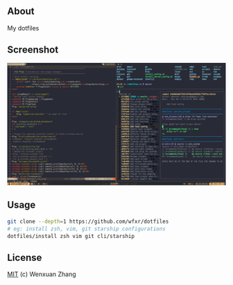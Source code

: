 ## About
My dotfiles

## Screenshot

![screenshot](https://raw.githubusercontent.com/wfxr/i/master/dotfiles.png)

## Usage

``` bash
git clone --depth=1 https://github.com/wfxr/dotfiles
# eg: install zsh, vim, git starship configurations
dotfiles/install zsh vim git cli/starship
```

## License

[MIT](https://wfxr.mit-license.org/2015) (c) Wenxuan Zhang
